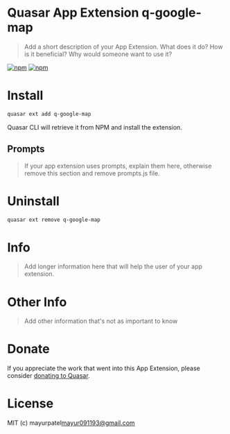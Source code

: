 # Quasar App Extension q-google-map

> Add a short description of your App Extension. What does it do? How is it beneficial? Why would someone want to use it?

[![npm](https://img.shields.io/npm/v/quasar-app-extension-q-google-map.svg?label=quasar-app-extension-q-google-map)](https://www.npmjs.com/package/quasar-app-extension-q-google-map)
[![npm](https://img.shields.io/npm/dt/quasar-app-extension-q-google-map.svg)](https://www.npmjs.com/package/quasar-app-extension-q-google-map)

# Install
```bash
quasar ext add q-google-map
```
Quasar CLI will retrieve it from NPM and install the extension.

## Prompts

> If your app extension uses prompts, explain them here, otherwise remove this section and remove prompts.js file.

# Uninstall
```bash
quasar ext remove q-google-map
```

# Info
> Add longer information here that will help the user of your app extension.

# Other Info
> Add other information that's not as important to know

# Donate
If you appreciate the work that went into this App Extension, please consider [donating to Quasar](https://donate.quasar.dev).

# License
MIT (c) mayurpatel<mayur091193@gmail.com>

